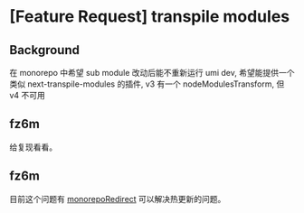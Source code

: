 # [Feature Request] transpile modules

## Background

在 monorepo 中希望 sub module 改动后能不重新运行 umi dev, 希望能提供一个类似 next-transpile-modules 的插件, v3 有一个 nodeModulesTransform, 但 v4 不可用

## fz6m

给复现看看。

## fz6m

目前这个问题有 [monorepoRedirect](https://umijs.org/docs/api/config#monoreporedirect) 可以解决热更新的问题。

